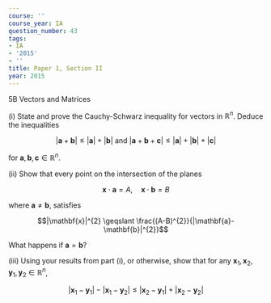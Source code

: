 ```yaml
---
course: ''
course_year: IA
question_number: 43
tags:
- IA
- '2015'
- ''
title: Paper 1, Section II
year: 2015
---
```



5B Vectors and Matrices

(i) State and prove the Cauchy-Schwarz inequality for vectors in $\mathbb{R}^{n}$. Deduce the inequalities

$$|\mathbf{a}+\mathbf{b}| \leqslant|\mathbf{a}|+|\mathbf{b}| \text { and }|\mathbf{a}+\mathbf{b}+\mathbf{c}| \leqslant|\mathbf{a}|+|\mathbf{b}|+|\mathbf{c}|$$

for $\mathbf{a}, \mathbf{b}, \mathbf{c} \in \mathbb{R}^{n}$.

(ii) Show that every point on the intersection of the planes

$$\mathbf{x} \cdot \mathbf{a}=A, \quad \mathbf{x} \cdot \mathbf{b}=B$$

where $\mathbf{a} \neq \mathbf{b}$, satisfies

$$|\mathbf{x}|^{2} \geqslant \frac{(A-B)^{2}}{|\mathbf{a}-\mathbf{b}|^{2}}$$

What happens if $\mathbf{a}=\mathbf{b} ?$

(iii) Using your results from part (i), or otherwise, show that for any $\mathbf{x}_{1}, \mathbf{x}_{2}, \mathbf{y}_{1}, \mathbf{y}_{2} \in \mathbb{R}^{n}$,

$$\left|\mathbf{x}_{1}-\mathbf{y}_{1}\right|-\left|\mathbf{x}_{1}-\mathbf{y}_{2}\right| \leqslant\left|\mathbf{x}_{2}-\mathbf{y}_{1}\right|+\left|\mathbf{x}_{2}-\mathbf{y}_{2}\right|$$